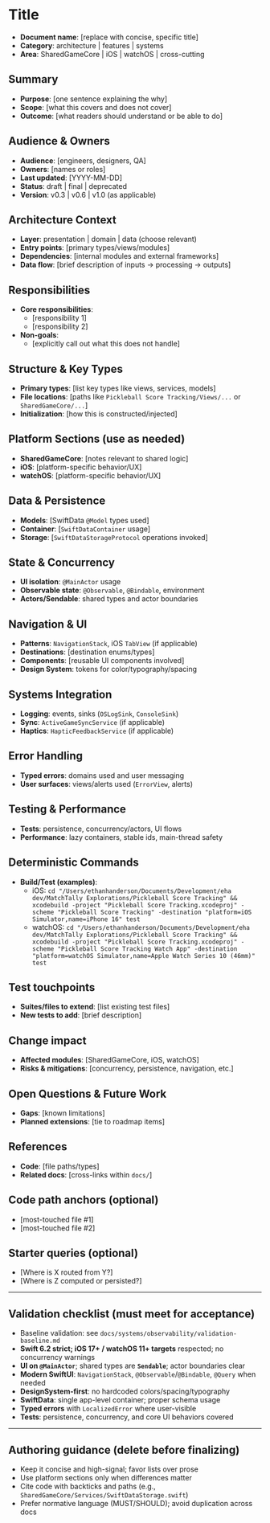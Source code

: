 # Title

- **Document name**: [replace with concise, specific title]
- **Category**: architecture | features | systems
- **Area**: SharedGameCore | iOS | watchOS | cross-cutting

## Summary

- **Purpose**: [one sentence explaining the why]
- **Scope**: [what this covers and does not cover]
- **Outcome**: [what readers should understand or be able to do]

## Audience & Owners

- **Audience**: [engineers, designers, QA]
- **Owners**: [names or roles]
- **Last updated**: [YYYY-MM-DD]
- **Status**: draft | final | deprecated
- **Version**: v0.3 | v0.6 | v1.0 (as applicable)

## Architecture Context

- **Layer**: presentation | domain | data (choose relevant)
- **Entry points**: [primary types/views/modules]
- **Dependencies**: [internal modules and external frameworks]
- **Data flow**: [brief description of inputs → processing → outputs]

## Responsibilities

- **Core responsibilities**:
  - [responsibility 1]
  - [responsibility 2]
- **Non-goals**:
  - [explicitly call out what this does not handle]

## Structure & Key Types

- **Primary types**: [list key types like views, services, models]
- **File locations**: [paths like `Pickleball Score Tracking/Views/...` or `SharedGameCore/...`]
- **Initialization**: [how this is constructed/injected]

## Platform Sections (use as needed)

- **SharedGameCore**: [notes relevant to shared logic]
- **iOS**: [platform-specific behavior/UX]
- **watchOS**: [platform-specific behavior/UX]

## Data & Persistence

- **Models**: [SwiftData `@Model` types used]
- **Container**: [`SwiftDataContainer` usage]
- **Storage**: [`SwiftDataStorageProtocol` operations invoked]

## State & Concurrency

- **UI isolation**: `@MainActor` usage
- **Observable state**: `@Observable`, `@Bindable`, environment
- **Actors/Sendable**: shared types and actor boundaries

## Navigation & UI

- **Patterns**: `NavigationStack`, iOS `TabView` (if applicable)
- **Destinations**: [destination enums/types]
- **Components**: [reusable UI components involved]
- **Design System**: tokens for color/typography/spacing

## Systems Integration

- **Logging**: events, sinks (`OSLogSink`, `ConsoleSink`)
- **Sync**: `ActiveGameSyncService` (if applicable)
- **Haptics**: `HapticFeedbackService` (if applicable)

## Error Handling

- **Typed errors**: domains used and user messaging
- **User surfaces**: views/alerts used (`ErrorView`, alerts)

## Testing & Performance

- **Tests**: persistence, concurrency/actors, UI flows
- **Performance**: lazy containers, stable ids, main-thread safety

## Deterministic Commands

- **Build/Test (examples)**:
  - iOS: `cd "/Users/ethanhanderson/Documents/Development/eha dev/MatchTally Explorations/Pickleball Score Tracking" && xcodebuild -project "Pickleball Score Tracking.xcodeproj" -scheme "Pickleball Score Tracking" -destination "platform=iOS Simulator,name=iPhone 16" test`
  - watchOS: `cd "/Users/ethanhanderson/Documents/Development/eha dev/MatchTally Explorations/Pickleball Score Tracking" && xcodebuild -project "Pickleball Score Tracking.xcodeproj" -scheme "Pickleball Score Tracking Watch App" -destination "platform=watchOS Simulator,name=Apple Watch Series 10 (46mm)" test`

## Test touchpoints

- **Suites/files to extend**: [list existing test files]
- **New tests to add**: [brief description]

## Change impact

- **Affected modules**: [SharedGameCore, iOS, watchOS]
- **Risks & mitigations**: [concurrency, persistence, navigation, etc.]

## Open Questions & Future Work

- **Gaps**: [known limitations]
- **Planned extensions**: [tie to roadmap items]

## References

- **Code**: [file paths/types]
- **Related docs**: [cross-links within `docs/`]

## Code path anchors (optional)

- [most-touched file #1]
- [most-touched file #2]

## Starter queries (optional)

- [Where is X routed from Y?]
- [Where is Z computed or persisted?]

---

## Validation checklist (must meet for acceptance)

- Baseline validation: see `docs/systems/observability/validation-baseline.md`
- **Swift 6.2 strict; iOS 17+ / watchOS 11+ targets** respected; no concurrency warnings
- **UI on `@MainActor`**; shared types are **`Sendable`**; actor boundaries clear
- **Modern SwiftUI**: `NavigationStack`, `@Observable`/`@Bindable`, `@Query` when needed
- **DesignSystem-first**: no hardcoded colors/spacing/typography
- **SwiftData**: single app-level container; proper schema usage
- **Typed errors** with `LocalizedError` where user-visible
- **Tests**: persistence, concurrency, and core UI behaviors covered

---

## Authoring guidance (delete before finalizing)

- Keep it concise and high-signal; favor lists over prose
- Use platform sections only when differences matter
- Cite code with backticks and paths (e.g., `SharedGameCore/Services/SwiftDataStorage.swift`)
- Prefer normative language (MUST/SHOULD); avoid duplication across docs
